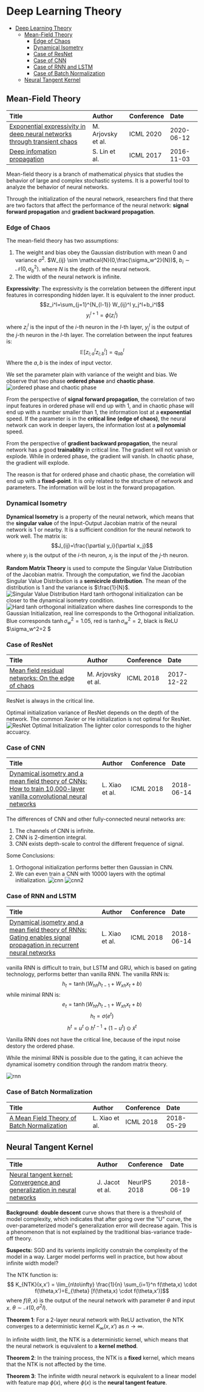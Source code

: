 # Deep Learning Theory
- [Deep Learning Theory](#deep-learning-theory)
  - [Mean-Field Theory](#mean-field-theory)
    - [Edge of Chaos](#edge-of-chaos)
    - [Dynamical Isometry](#dynamical-isometry)
    - [Case of ResNet](#case-of-resnet)
    - [Case of CNN](#case-of-cnn)
    - [Case of RNN and LSTM](#case-of-rnn-and-lstm)
    - [Case of Batch Normalization](#case-of-batch-normalization)
  - [Neural Tangent Kernel](#neural-tangent-kernel)

## Mean-Field Theory
| Title | Author | Conference | Date |
| :---- | :----- | :--------- | :--- |
| [Exponential expressivity in deep neural networks through transient chaos](https://arxiv.org/abs/2006.06467) | M. Arjovsky et al. | ICML 2020 | 2020-06-12 |
| [Deep infomation propagation](https://arxiv.org/abs/1611.01232) | S. Lin et al. | ICML 2017 | 2016-11-03 |

Mean-field theory is a branch of mathematical physics that studies the behavior of large and complex stochastic systems. It is a powerful tool to analyze the behavior of neural networks.

Through the initialization of the neural network, researchers find that there are two factors that affect the performance of the neural network: **signal forward propagation** and **gradient backward propagation**.

### Edge of Chaos
The mean-field theory has two assumptions:
1. The weight and bias obey the Gaussian distribution with mean 0 and variance $\sigma^2$. $W_{ij} \sim \mathcal{N}(0,\frac{\sigma_w^2}{N})$, $b_i \sim \mathcal{N}(0,\sigma_b^2)$. where $N$ is the depth of the neural network.
2. The width of the neural network is infinite.

**Expressivity**: The expressivity is the correlation between the different input features in corresponding hidden layer. It is equivalent to the inner product.
$$z_i^l=\sum_{j=1}^{N_{l-1}} W_{ij}^l y_j^l+b_i^l$$
$$y_i^{l+1}=\phi(z_i^l)$$
where $z_i^l$ is the input of the $i$-th neuron in the $l$-th layer, $y_j^l$ is the output of the $j$-th neuron in the $l$-th layer.
The correlation between the input features is:
$$\mathbb{E}[z^l_{i;a}z^l_{i;b}]=q_{ab}^l$$
Where the $a,b$ is the index of input vector.

We set the parameter plain with variance of the weight and bias. We observe that two phase **ordered phase** and **chaotic phase**.
![ordered phase and chaotic phase](./imgs/phase.png)

From the perspective of **signal forward propagation**, the correlation of two input features in ordered phase will end up with $1$, and in chaotic phase will end up with a number smaller than $1$, the information lost at a **exponential** speed. 
If the parameter is in the **critical line (edge of chaos)**, the neural network can work in deeper layers, the information lost at a **polynomial** speed.

From the perspective of **gradient backward propagation**, the neural network has a good **trainablity** in critical line. The gradient will not vanish or explode. While in ordered phase, the gradient will vanish. In chaotic phase, the gradient will explode.

The reason is that for ordered phase and chaotic phase, the correlation will end up with a **fixed-point**. It is only related to the structure of network and parameters. The information will be lost in the forward propagation.

### Dynamical Isometry
**Dynamical Isometry** is a property of the neural network, which means that the **singular value** of the Input-Output Jacobian matrix of the neural network is $1$ or nearby. It is a sufficient condition for the neural network to work well. The matrix is:
$$J_{ij}=\frac{\partial y_i}{\partial x_j}$$
where $y_i$ is the output of the $i$-th neuron, $x_j$ is the input of the $j$-th neuron.

**Random Matrix Theory** is used to compute the Singular Value Distribution of the Jacobian matrix.
Through the computation, we find the Jacobian Singular Value Distribution is a **semicircle distribution**. The mean of the distribution is $1$ and the variance is $\frac{1}{N}$.
![Singular Value Distribution](./imgs/dyniso.png)
Hard tanh orthogonal initialization can be closer to the dynamical isometry condition.
![Hard tanh orthogonal initialization](./imgs/dyniso2.png)
where dashes line corresponds to the Gaussian Initialization, real line corresponds to the Orthogonal initialization. Blue corresponds $\tanh \sigma_w^2=1.05$, red is $\tanh \sigma_w^2= 2$, black is ReLU $\sigma_w^2=2 $

### Case of ResNet
| Title | Author | Conference | Date |
| :---- | :----- | :--------- | :--- |
| [Mean field residual networks: On the edge of chaos](https://arxiv.org/abs/1712.08969) | M. Arjovsky et al. | ICML 2018 | 2017-12-22 |
ResNet is always in the critical line.

Optimal initialization variance of ResNet depends on the depth of the network. The common Xavier or He initialization is not optimal for ResNet.
![ResNet Optimal Initialization](./imgs/resnetoptiminit.png)
The lighter color corresponds to the higher accuarcy.

### Case of CNN
| Title | Author | Conference | Date |
| :---- | :----- | :--------- | :--- |
| [Dynamical isometry and a mean field theory of CNNs: How to train 10,000-layer vanilla convolutional neural networks](https://arxiv.org/abs/1806.05393) | L. Xiao et al. | ICML 2018 | 2018-06-14 |

The differences of CNN and other fully-connected neural networks are:
1. The channels of CNN is infinite.
2. CNN is 2-dimention integral.
3. CNN exists depth-scale to control the different frequence of signal.

Some Conclusions:
1. Orthogonal initialization performs better then Gaussian in CNN.
2. We can even train a CNN with 10000 layers with the optimal initialization.
![cnn](imgs/cnn.png)
![cnn2](imgs/cnn2.png)

### Case of RNN and LSTM
| Title | Author | Conference | Date |
| :---- | :----- | :--------- | :--- |
| [Dynamical isometry and a mean field theory of RNNs: Gating enables signal propagation in recurrent neural networks](https://arxiv.org/abs/1806.05394) | L. Xiao et al. | ICML 2018 | 2018-06-14 |
vanilla RNN is difficult to train, but LSTM and GRU, which is based on gating technology, performs better than vanilla RNN.
The vanilla RNN is:
$$h_t=\tanh(W_{hh}h_{t-1}+W_{xh}x_t+b)$$
while minimal RNN is:
$$e_t=\tanh(W_{hh}h_{t-1}+W_{xh}x_t+b)$$
$$h_t=\sigma(e^t)$$
$$h^t=u^t\odot h^{t-1}+(1-u^t)\odot \tilde{x}^t$$

Vanilla RNN does not have the critical line, because of the input noise destory the ordered phase.

While the minimal RNN is possible due to the gating, it can achieve the dynamical isometry condition through the random matrix theory.

![rnn](imgs/rnn.png)

### Case of Batch Normalization
| Title | Author | Conference | Date |
| :---- | :----- | :--------- | :--- |
| [A Mean Field Theory of Batch Normalization](https://arxiv.org/abs/1805.11604) | L. Xiao et al. | ICML 2018 | 2018-05-29 |



## Neural Tangent Kernel
| Title | Author | Conference | Date |
| :---- | :----- | :--------- | :--- |
| [Neural tangent kernel: Convergence and generalization in neural networks](https://arxiv.org/abs/1806.07572) | J. Jacot et al. | NeurIPS 2018 | 2018-06-19 |

**Background**: **double descent** curve shows that there is a threshold of model complexity, which indicates that after going over the "U" curve, the over-parameterized model's generalization error will decrease again. This is a phenomenon that is not explained by the traditional bias-variance trade-off theory.

**Suspects:** SGD and its varients implicitly constrain the complexity of the model in a way. Larger model performs well in practice, but how about infinite width model?

The NTK function is:
$$ K_{NTK}(x,x') = \lim_{n\to\infty} \frac{1}{n} \sum_{i=1}^n f(\theta,x) \cdot f(\theta,x')=E_{\theta} [f(\theta,x) \cdot f(\theta,x')]$$
where $f(\theta,x)$ is the output of the neural network with parameter $\theta$ and input $x$. $\theta\sim  \mathcal{N}(0,\sigma^2 I)$.

**Theorem 1**: For a 2-layer neural network with ReLU activation, the NTK converges to a deterministic kernel $K_{\infty}(x,x')$ as $n\to\infty$.

In infinite width limit, the NTK is a deterministic kernel, which means that the neural network is equivalent to a **kernel method**.

**Theorem 2**: In the training process, the NTK is a **fixed** kernel, which means that the NTK is not affected by the time.

**Theorem 3**: The infinite width neural network is equivalent to a linear model with feature map $\phi(x)$, where $\phi(x)$ is the **neural tangent feature**.
